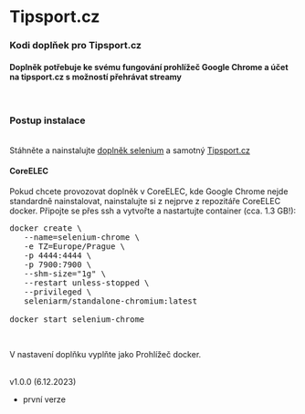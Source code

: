 <h1>Tipsport.cz</h1>
<p>
<h3>Kodi doplňek pro Tipsport.cz</h3>
<p>
<h4>Doplněk potřebuje ke svému fungování prohlížeč Google Chrome a účet na tipsport.cz s možností přehrávat streamy</h4><br>
<h3>Postup instalace</h3><br>
Stáhněte a nainstalujte <a href="https://codeload.github.com/waladir/script.module.selenium/zip/refs/heads/master">doplněk selenium</a> a samotný <a href="https://codeload.github.com/waladir/plugin.video.tipsport/zip/refs/heads/master">Tipsport.cz</a>
<h4>CoreELEC</h4>
Pokud chcete provozovat doplněk v CoreELEC, kde Google Chrome nejde standardně nainstalovat, nainstalujte si z nejprve z repozitáře CoreELEC docker. Připojte se přes ssh a vytvořte a nastartujte container (cca. 1.3 GB!):

<pre>
docker create \
   --name=selenium-chrome \
   -e TZ=Europe/Prague \
   -p 4444:4444 \
   -p 7900:7900 \
   --shm-size="1g" \
   --restart unless-stopped \
   --privileged \
   seleniarm/standalone-chromium:latest

docker start selenium-chrome
</pre><br>

V nastavení doplňku vyplňte jako Prohlížeč docker.<br><br>


v1.0.0 (6.12.2023)<br>
- první verze<br><br>
</p>
